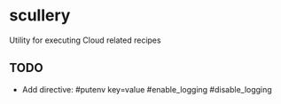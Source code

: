 # scullery
Utility for executing Cloud related recipes

## TODO

- Add directive:
  #putenv key=value
  #enable_logging
  #disable_logging

